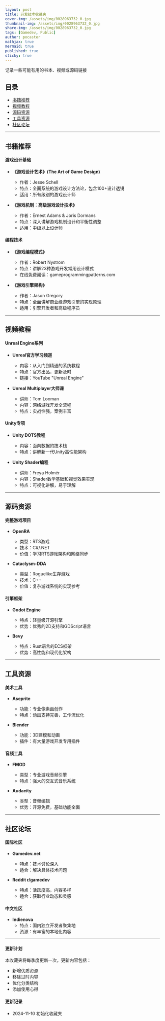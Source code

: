 ```yaml
---
layout: post
title: 开发技术收藏夹
cover-img: /assets/img/0028963732_0.jpg
thumbnail-img: /assets/img/0028963732_0.jpg
share-img: /assets/img/0028963732_0.jpg
tags: [Gamedev, Public]
author: pocaster
mathjax: true
mermaid: true 
published: true
sticky: true
---
```


记录一些可能有用的书本、视频或源码链接

## 目录
- [书籍推荐](#书籍推荐)
- [视频教程](#视频教程)
- [源码资源](#源码资源)
- [工具资源](#工具资源)
- [社区论坛](#社区论坛)

---

## 书籍推荐

#### 游戏设计基础
- **《游戏设计艺术》(The Art of Game Design)**
  - 作者：Jesse Schell
  - 特点：全面系统的游戏设计方法论，包含100+设计透镜
  - 适用：所有级别的游戏设计师

- **《游戏机制：高级游戏设计技术》**
  - 作者：Ernest Adams & Joris Dormans
  - 特点：深入讲解游戏机制设计和平衡性调整
  - 适用：中级以上设计师

#### 编程技术
- **《游戏编程模式》**
  - 作者：Robert Nystrom
  - 特点：讲解23种游戏开发常用设计模式
  - 在线免费阅读：gameprogrammingpatterns.com

- **《游戏引擎架构》**
  - 作者：Jason Gregory
  - 特点：全面讲解商业级游戏引擎的实现原理
  - 适用：引擎开发者和高级程序员

---

## 视频教程

#### Unreal Engine系列
- **Unreal官方学习频道**
  - 内容：从入门到精通的系统教程
  - 特点：官方出品，更新及时
  - 链接：YouTube "Unreal Engine"

- **Unreal Multiplayer大师课**
  - 讲师：Tom Looman
  - 内容：网络游戏开发全流程
  - 特点：实战性强，案例丰富

#### Unity专项
- **Unity DOTS教程**
  - 内容：面向数据的技术栈
  - 特点：讲解新一代Unity高性能架构

- **Unity Shader编程**
  - 讲师：Freya Holmér
  - 内容：Shader数学基础和视觉效果实现
  - 特点：可视化讲解，易于理解

---

## 源码资源

#### 完整游戏项目
- **OpenRA**
  - 类型：RTS游戏
  - 技术：C#/.NET
  - 价值：学习RTS游戏架构和网络同步

- **Cataclysm-DDA**
  - 类型：Roguelike生存游戏
  - 技术：C++
  - 价值：复杂游戏系统的实现参考

#### 引擎框架
- **Godot Engine**
  - 特点：轻量级开源引擎
  - 优势：优秀的2D支持和GDScript语言

- **Bevy**
  - 特点：Rust语言的ECS框架
  - 优势：高性能和现代化架构

---

## 工具资源

#### 美术工具
- **Aseprite**
  - 功能：专业像素画创作
  - 特点：动画支持完善，工作流优化

- **Blender**
  - 功能：3D建模和动画
  - 插件：有大量游戏开发专用插件

#### 音频工具
- **FMOD**
  - 类型：专业游戏音频引擎
  - 特点：强大的交互式音乐系统

- **Audacity**
  - 类型：音频编辑
  - 优势：开源免费，基础功能全面

---

## 社区论坛

#### 国际社区
- **Gamedev.net**
  - 特点：技术讨论深入
  - 适合：解决具体技术问题

- **Reddit r/gamedev**
  - 特点：活跃度高，内容多样
  - 适合：获取行业动态和灵感

#### 中文社区
- **Indienova**
  - 特点：国内独立开发者聚集地
  - 资源：有丰富的本地化内容

---

#### 更新计划

本收藏夹将每季度更新一次，更新内容包括：
- 新增优质资源
- 移除过时内容
- 优化分类结构
- 添加使用心得

#### 更新记录

- 2024-11-10 初始化收藏夹
